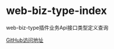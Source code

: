 # web-biz-type-index

web-biz-type插件业务Api接口类型定义查询

[GitHub访问地址](https://jy-he.github.io/web-biz-type-index/)